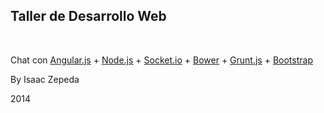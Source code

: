 
## Taller de Desarrollo Web

&nbsp;

Chat con [Angular.js](http://angularjs.org/) + [Node.js](http://angularjs.org/) + [Socket.io](http://socket.io/) + [Bower](http://bower.io/) + [Grunt.js](http://gruntjs.com/) + [Bootstrap](http://getbootstrap.com)

By Isaac Zepeda

2014